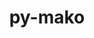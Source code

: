 ---
title: "py-mako"
layout: cache
categories: [package, develop-2025-06-01]
meta: {"compilers": ["none"], "num_specs": 10, "num_specs_by_stack": {"data-vis-sdk": 1, "e4s": 4, "e4s-neoverse-v2": 1, "e4s-oneapi": 1, "e4s-rocm-external": 1, "hep": 1, "ml-linux-x86_64-rocm": 2, "root": 10}, "oss": ["ubuntu20.04", "ubuntu22.04", "ubuntu24.04"], "platforms": ["linux"], "stacks": ["data-vis-sdk", "e4s", "e4s-neoverse-v2", "e4s-oneapi", "e4s-rocm-external", "hep", "ml-linux-x86_64-rocm", "root"], "targets": ["neoverse_v2", "x86_64_v3"], "versions": ["1.2.4"]}
spec_details: [{"compiler": "none", "hash": "bemqsfqlzx2r4uywdilqefjybvxihv6h", "os": "ubuntu22.04", "platform": "linux", "size": "-", "stacks": ["e4s", "e4s-rocm-external", "root"], "target": "x86_64_v3", "variants": ["build_system=python_pip"], "versions": ["1.2.4"]}, {"compiler": "none", "hash": "dho54mt35vto5sfzpriluufjpxr2g3g2", "os": "ubuntu24.04", "platform": "linux", "size": "-", "stacks": ["ml-linux-x86_64-rocm", "root"], "target": "x86_64_v3", "variants": ["build_system=python_pip"], "versions": ["1.2.4"]}, {"compiler": "none", "hash": "imz2ftrdq64zquwyfcyupan7o65xk4vd", "os": "ubuntu22.04", "platform": "linux", "size": "-", "stacks": ["hep", "root"], "target": "x86_64_v3", "variants": ["build_system=python_pip"], "versions": ["1.2.4"]}, {"compiler": "none", "hash": "jhpqr3nesl5byduiqvlsp4ajpru3rvbu", "os": "ubuntu22.04", "platform": "linux", "size": "-", "stacks": ["e4s-oneapi", "root"], "target": "x86_64_v3", "variants": ["build_system=python_pip"], "versions": ["1.2.4"]}, {"compiler": "none", "hash": "kpigcmp75sifwqheqs2tnsz47a5ebqmb", "os": "ubuntu22.04", "platform": "linux", "size": "-", "stacks": ["e4s", "root"], "target": "x86_64_v3", "variants": ["build_system=python_pip"], "versions": ["1.2.4"]}, {"compiler": "none", "hash": "r4jchhrjveys7urnachlvq4yrbr4h5pn", "os": "ubuntu22.04", "platform": "linux", "size": "-", "stacks": ["e4s-neoverse-v2", "root"], "target": "neoverse_v2", "variants": ["build_system=python_pip"], "versions": ["1.2.4"]}, {"compiler": "none", "hash": "srnjhy3bljob6bug22iv7zdbcuk2mhrj", "os": "ubuntu22.04", "platform": "linux", "size": "-", "stacks": ["e4s", "root"], "target": "x86_64_v3", "variants": ["build_system=python_pip"], "versions": ["1.2.4"]}, {"compiler": "none", "hash": "u4r2ne4be3okt2w7qqdrtd4fgvhyhhj3", "os": "ubuntu24.04", "platform": "linux", "size": "-", "stacks": ["ml-linux-x86_64-rocm", "root"], "target": "x86_64_v3", "variants": ["build_system=python_pip"], "versions": ["1.2.4"]}, {"compiler": "none", "hash": "wvqxxuvonu37wo7glhmzswnywgekqydb", "os": "ubuntu22.04", "platform": "linux", "size": "-", "stacks": ["e4s", "root"], "target": "x86_64_v3", "variants": ["build_system=python_pip"], "versions": ["1.2.4"]}, {"compiler": "none", "hash": "y3xbo7ndegqw7o4hnfijrgtrnjh6oye2", "os": "ubuntu20.04", "platform": "linux", "size": "-", "stacks": ["data-vis-sdk", "root"], "target": "x86_64_v3", "variants": ["build_system=python_pip"], "versions": ["1.2.4"]}]
---
